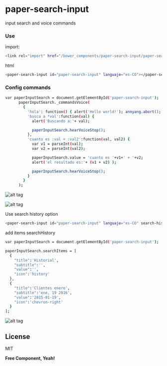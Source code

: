 # paper-search-input

input search and voice commands

### Use

import:

```sh
<link rel="import" href="/bower_components/paper-search-input/paper-search-input.html">
```

html

```sh
<paper-search-input id="paper-search-input" languaje="es-CO"></paper-search-input>
```

### Config commands
```sh
var paperInputSearch = document.getElementById('paper-search-input');
      paperInputSearch._commandsVoice(
        {
          'hola': function() { alert('Hello world!'); annyang.abort(); },
          'busca a *val':function(val) {
            alert('Buscando a:'+ val);

            paperInputSearch.hearVoiceStop();
          },
          'cuanto es :val + :val2':function(val, val2) {
            var v1 = parseInt(val);
            var v2 = parseInt(val2);

            paperInputSearch.value = 'cuanto es '+v1+' + '+v2;
            alert('el resultado es:'+ (v1 + v2) );

            paperInputSearch.hearVoiceStop();
          }
        }
      );
```

![alt tag](http://i.imgur.com/5y3Kgih.png)


![alt tag](http://i.imgur.com/uqgxdHN.png)


Use search history option

```sh
<paper-search-input id="paper-search-input" languaje="es-CO" search-history></paper-search-input>
```

add items searchHistory
```sh
var paperInputSearch = document.getElementById('paper-search-input');

paperInputSearch.searchItems = [
  {
    "title":'Historial',
    "subtitle":'',
    "value":'',
    "icon":'history'
  },
  {
    "title":'Clientes enero',
    "subtitle":'ene, 19 2016',
    "value":'2015-01-19',
    "icon":'chevron-right'
  }
];
```
![alt tag](http://i.imgur.com/ROfSqaN.png)


License
----

MIT


**Free Component, Yeah!**

[//]: # (These are reference links used in the body of this note and get stripped out when the markdown processor does its job. There is no need to format nicely because it shouldn't be seen. Thanks SO - http://stackoverflow.com/questions/4823468/store-comments-in-markdown-syntax)


   [dill]: <https://github.com/joemccann/dillinger>
   [git-repo-url]: <https://github.com/joemccann/dillinger.git>
   [john gruber]: <http://daringfireball.net>
   [@thomasfuchs]: <http://twitter.com/thomasfuchs>
   [df1]: <http://daringfireball.net/projects/markdown/>
   [marked]: <https://github.com/chjj/marked>
   [Ace Editor]: <http://ace.ajax.org>
   [node.js]: <http://nodejs.org>
   [Twitter Bootstrap]: <http://twitter.github.com/bootstrap/>
   [keymaster.js]: <https://github.com/madrobby/keymaster>
   [jQuery]: <http://jquery.com>
   [@tjholowaychuk]: <http://twitter.com/tjholowaychuk>
   [express]: <http://expressjs.com>
   [AngularJS]: <http://angularjs.org>
   [Gulp]: <http://gulpjs.com>

   [PlDb]: <https://github.com/joemccann/dillinger/tree/master/plugins/dropbox/README.md>
   [PlGh]:  <https://github.com/joemccann/dillinger/tree/master/plugins/github/README.md>
   [PlGd]: <https://github.com/joemccann/dillinger/tree/master/plugins/googledrive/README.md>
   [PlOd]: <https://github.com/joemccann/dillinger/tree/master/plugins/onedrive/README.md>
